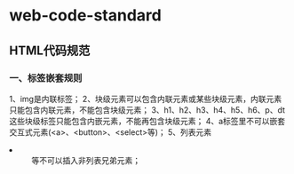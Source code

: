 # web-code-standard

## HTML代码规范<br/>

### 一、标签嵌套规则
1、img是内联标签；
2、块级元素可以包含内联元素或某些块级元素，内联元素只能包含内联元素，不能包含块级元素；
3、h1、h2、h3、h4、h5、h6、p、dt这些块级标签只能包含内嵌元素，不能再包含块级元素；
4、a标签里不可以嵌套交互式元素(\<a>、\<button>、\<select>等)；
5、列表元素<li><dt><dd>等不可以插入非列表兄弟元素；
